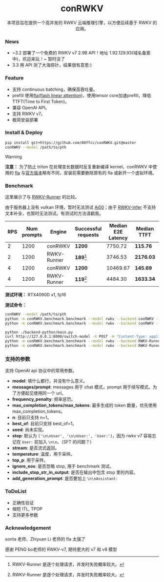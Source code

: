 <h1 align="center">conRWKV</h1>

<div align="center">
    本项目旨在提供一个高并发的 RWKV 云端推理引擎，以方便后续基于 RWKV 的应用。
</div>

### News

- ~3.2 部署了一个免费的 RWKV v7 2.9B API！地址 1.92.129.93(域名备案中)，欢迎来玩！~ 暂时没了
- 3.3 用 API 测了大海捞针，结果很有意思:)

### Feature

- 支持 continuous batching，确保高吞吐量。
- prefill 使用[fla(flash linear attention)](https://github.com/fla-org/flash-linear-attention/)，使用tensor core加速prefill，降低TTFT(Time to First Token)。
- 兼容 OpenAI API。
- 支持 RWKV v7。
- 极简安装部署

### Install & Deploy

```bash
pip install git+https://github.com/00ffcc/conRWKV.git@master
conRWKV --model /path/to/pth
```
> [!WARNING]
>
> **注意：** 为了防止 triton 在处理变长数据时反复重新编译 kernel，conRWKV 中使用的 [fla](https://github.com/00ffcc/flash-linear-attention) 与[官方版本](https://github.com/fla-org/flash-linear-attention/)略有不同，安装前需要删除原有的 fla 或新开一个虚拟环境。

### Benchmark

这里展示了与 [RWKV-Runner](https://github.com/josStorer/RWKV-Runner) 的比较。

由于服务器上没有 vulkan 环境，暂时无法测试 [Ai00](https://github.com/Ai00-X/ai00_server)；由于 [RWKV-Infer](https://github.com/OpenMOSE/RWKV-Infer) 不支持文本补全，也暂时无法测试。有测试的方法请戳我。

| RPS  | Num prompts | Engine      | Successful requests | Median E2E Latency | Median TTFT | Median ITL |
| ---- | ----------- | ----------- | ------------------- | ------------------ | ----------- | ---------- |
| 2    | 1200        | conRWKV     | **1200**            | 7750.72            | **115.76**  | 56.33      |
| 2    | 1200        | RWKV-Runner | **189**[^1]         | 3746.53            | **2176.03** | 16.29      |
| 4    | 1200        | conRWKV     | **1200**            | 10469.67           | **145.69**  | 77.45      |
| 4    | 1200        | RWKV-Runner | **119**[^1]         | 4484.30            | **1633.34** | 15.78      |

[^1]: RWKV-Runner 是逐个处理请求，并发时失败概率较大。

**测试环境：** RTX4090D x1, fp16

**测试命令：**

```bash
conRWKV --model /path/to/pth
python -m conRWKV.benchmark.benchmark --model rwkv --backend conRWKV --request-rate 2 --num-prompts 1200
python -m conRWKV.benchmark.benchmark --model rwkv --backend conRWKV --request-rate 4 --num-prompts 1200
```

```bash
python ./backend-python/main.py
curl http://127.0.0.1:8000/switch-model -X POST -H "Content-Type: application/json" -d '{"model":"/path/to/pth","strategy":"cuda fp16","deploy":"true"}'
python -m conRWKV.benchmark.benchmark --model rwkv --backend RWKV-Runner --request-rate 2 --num-prompts 1200
python -m conRWKV.benchmark.benchmark --model rwkv --backend RWKV-Runner --request-rate 4 --num-prompts 1200
```
### 支持的参数

支持 OpenAI api 协议中的常用参数。
- **model**: 填什么都行，并没有什么意义。
- **messages/prompt**: messages 用于 chat 模式，prompt 用于续写模式。为了方便起见使用同一个 url。
- **frequency_penalty**: 频率惩罚。
- **max_completion_tokens/max_tokens**: 最多生成的 token 数量，优先使用 max_completion_tokens。
- **n**: 目前只支持 n=1。
- **best_of**: 目前只支持 best_of=1。
- **seed**: 尚未实现。
- **stop**: 默认为 `['\n\nUser', '\n\nUser:', 'User:']`，因为 rwkv v7 容易忘记在 `User:` 前加入 `\n\n`。（SFT 的问题？）
- **stream**: 是否流式返回。
- **temperature**: 温度，用于采样。
- **top_p**: 用于采样。
- **ignore_eos**: 是否忽略 stop, 用于 benchmark 测试。
- **include_stop_str_in_output**: 是否在输出中包含 stop 里的内容。
- **add_generation_prompt**: 是否要加上 `\n\nAssistant:`

### ToDoList

- 正确性验证
- 缩短 ITL, TPOP
- 支持更多参数

### Acknowledgement

sonta 老师、Zhiyuan Li 老师的 fla 太强了

感谢 PENG bo老师的 RWKV-v7, 期待更大的 v7 和 v8 模型
